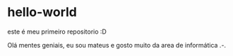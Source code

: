 # hello-world
este é meu primeiro repositorio :D

Olá mentes geniais, eu sou mateus e gosto muito da area de informática .-.
